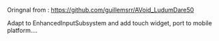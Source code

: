 


Oringnal from : https://github.com/guillemsrr/AVoid_LudumDare50


Adapt to EnhancedInputSubsystem and add touch widget, port to mobile platform....








    
